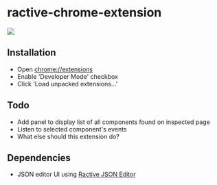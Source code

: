# ractive-chrome-extension

![](http://i.imgur.com/qpo0zSE.png)

## Installation

 * Open [chrome://extensions](chrome://extensions)
 * Enable 'Developer Mode' checkbox
 * Click 'Load unpacked extensions...'

## Todo

 * Add panel to display list of all components found on inspected page
 * Listen to selected component's events
 * What else should this extension do?

## Dependencies

 * JSON editor UI using [Ractive JSON Editor](https://github.com/evs-chris/ractive-json-editor)
